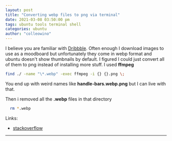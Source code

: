 ```yaml
---
layout: post
title: "Converting webp files to png via terminal"
date: 2021-03-08 03:50:00 pm
tags: ubuntu tools terminal shell
categories: ubuntu
author: "colleowino"
---
```


I believe you are familiar with [Dribbble](https://dribbble.com/). Often enough I download images to use as a moodboard but unfortunately they come in webp format and ubuntu doesn't show thumbnails by default. I figured I could just convert all of them to png instead of installing more stuff. I used **ffmpeg**

```sh
find ./ -name "\*.webp" -exec ffmpeg -i {} {}.png \;
```

You end up with weird names like **handle-bars.webp.png** but I can live with that.

Then i removed all the **.webp** files in that directory

```sh
  rm *.webp
```

Links:

- [stackoverflow](https://unix.stackexchange.com/questions/70622/convert-webp-to-jpg-error-no-decode-delegate-for-this-image-format-and-missi/70673#70673)

---
